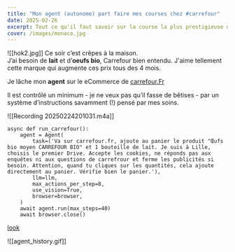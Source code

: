 ```yaml
---
title: "Mon agent (autonome) part faire mes courses chez #carrefour"
date: 2025-02-26
excerpt: Tout ce qu'il faut savoir sur la course la plus prestigieuse du calendrier F1
cover: /images/monaco.jpg
---
```

![[hok2.jpg]]
Ce soir c’est crêpes à la maison.  
J’ai besoin de **lait** et d’**oeufs bio**, Carrefour bien entendu. J'aime tellement cette marque qui augmente ces prix tous des 4 mois.

Je lâche mon **agent** sur le eCommerce de [carrefour.Fr](https://carrefour.fr)

Il est contrôlé un minimum - je ne veux pas qu’il fasse de bêtises - par un système d’instructions savamment (!) pensé par mes soins.


![[Recording 20250224201031.m4a]]



```
async def run_carrefour():
	agent = Agent(
		task=('Va sur carrefour.fr, ajoute au panier le produit "Œufs bio moyen CARREFOUR BIO" et 1 bouteille de lait. Je suis à Lille, choisis le premier Drive. Accepte les cookies, ne réponds pas aux enquêtes ni aux questions de carrefrour et ferme les publicités si besoin. Attention, quand tu cliques sur les quantités, cela ajoute directement au panier. Vérifie bien le panier.'),
		llm=llm,
		max_actions_per_step=8,
		use_vision=True,
		browser=browser,
	)
	await agent.run(max_steps=40)
	await browser.close()
```


[look](https://www.youtube.com/watch?v=TvqlGgS0aJw)



![[agent_history.gif]]